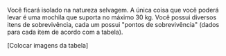 Você ficará isolado na natureza selvagem. A única coisa que você poderá levar é uma mochila que suporta no máximo 30 kg. Você possui diversos itens de
sobrevivência, cada um possui "pontos de sobrevivência" (dados para cada item de acordo com a tabela). 

[Colocar imagens da tabela]


